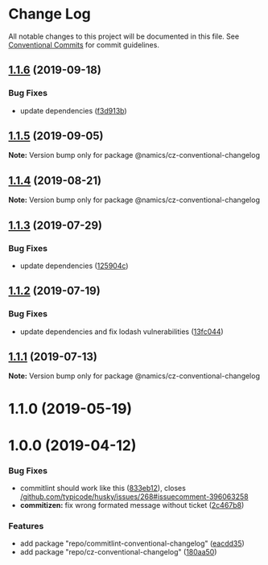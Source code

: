 # Change Log

All notable changes to this project will be documented in this file.
See [Conventional Commits](https://conventionalcommits.org) for commit guidelines.

## [1.1.6](https://github.com/namics/frontend-defaults/compare/@namics/cz-conventional-changelog@1.1.5...@namics/cz-conventional-changelog@1.1.6) (2019-09-18)


### Bug Fixes

* update dependencies ([f3d913b](https://github.com/namics/frontend-defaults/commit/f3d913b))





## [1.1.5](https://github.com/namics/frontend-defaults/compare/@namics/cz-conventional-changelog@1.1.4...@namics/cz-conventional-changelog@1.1.5) (2019-09-05)

**Note:** Version bump only for package @namics/cz-conventional-changelog





## [1.1.4](https://github.com/namics/frontend-defaults/compare/@namics/cz-conventional-changelog@1.1.3...@namics/cz-conventional-changelog@1.1.4) (2019-08-21)

**Note:** Version bump only for package @namics/cz-conventional-changelog





## [1.1.3](https://github.com/namics/frontend-defaults/compare/@namics/cz-conventional-changelog@1.1.2...@namics/cz-conventional-changelog@1.1.3) (2019-07-29)


### Bug Fixes

* update dependencies ([125904c](https://github.com/namics/frontend-defaults/commit/125904c))





## [1.1.2](https://github.com/namics/frontend-defaults/compare/@namics/cz-conventional-changelog@1.1.1...@namics/cz-conventional-changelog@1.1.2) (2019-07-19)


### Bug Fixes

* update dependencies and fix lodash vulnerabilities ([13fc044](https://github.com/namics/frontend-defaults/commit/13fc044))





## [1.1.1](https://github.com/namics/frontend-defaults/compare/@namics/cz-conventional-changelog@1.1.0...@namics/cz-conventional-changelog@1.1.1) (2019-07-13)

**Note:** Version bump only for package @namics/cz-conventional-changelog





# 1.1.0 (2019-05-19)



# 1.0.0 (2019-04-12)


### Bug Fixes

* commitlint should work like this ([833eb12](https://github.com/namics/frontend-defaults/commit/833eb12)), closes [/github.com/typicode/husky/issues/268#issuecomment-396063258](https://github.com//github.com/typicode/husky/issues/268/issues/issuecomment-396063258)
* **commitizen:** fix wrong formated message without ticket ([2c467b8](https://github.com/namics/frontend-defaults/commit/2c467b8))


### Features

* add package "repo/commitlint-conventional-changelog" ([eacdd35](https://github.com/namics/frontend-defaults/commit/eacdd35))
* add package "repo/cz-conventional-changelog" ([180aa50](https://github.com/namics/frontend-defaults/commit/180aa50))
